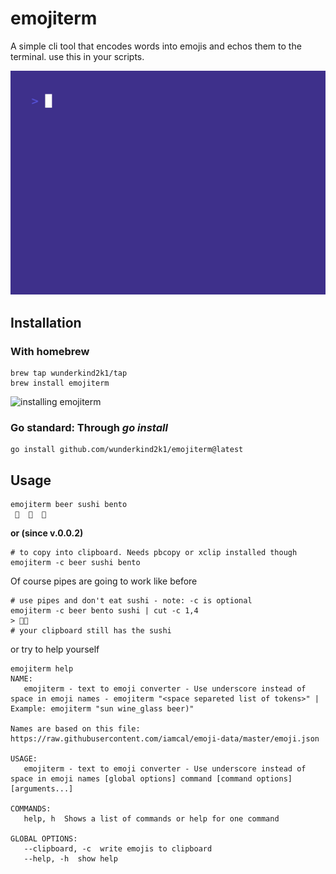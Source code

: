 # emojiterm
A simple cli tool that encodes words into emojis and echos them to the terminal. use this in your scripts.

![using emojiterm](vhs/emojiterm-running.gif)


## Installation

### With homebrew

```shell
brew tap wunderkind2k1/tap
brew install emojiterm
```

![installing emojiterm](vhs/emojiterm-installation.gif)

### Go standard: Through _go install_

```shell
go install github.com/wunderkind2k1/emojiterm@latest
```

## Usage

```shell
emojiterm beer sushi bento
 🍺  🍣  🍱
```

__or (since v.0.0.2)__
```shell
# to copy into clipboard. Needs pbcopy or xclip installed though
emojiterm -c beer sushi bento
```

Of course pipes are going to work like before
```shell
# use pipes and don't eat sushi - note: -c is optional
emojiterm -c beer bento sushi | cut -c 1,4
> 🍺🍱
# your clipboard still has the sushi
```


or try to help yourself
```shell
emojiterm help                                                                  
NAME:
   emojiterm - text to emoji converter - Use underscore instead of space in emoji names - emojiterm "<space separeted list of tokens>" | Example: emojiterm "sun wine_glass beer)"
                                                                                          Names are based on this file: https://raw.githubusercontent.com/iamcal/emoji-data/master/emoji.json

USAGE:
   emojiterm - text to emoji converter - Use underscore instead of space in emoji names [global options] command [command options] [arguments...]

COMMANDS:
   help, h  Shows a list of commands or help for one command

GLOBAL OPTIONS:
   --clipboard, -c  write emojis to clipboard
   --help, -h  show help
```
